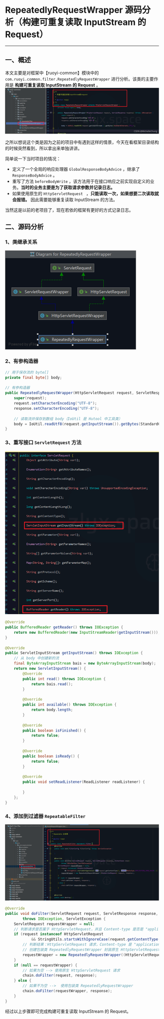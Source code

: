 # RepeatedlyRequestWrapper 源码分析（构建可重复读取 InputStream 的 Request）
- - -
## 一、概述
本文主要是对框架中【ruoyi-common】模块中的 `com.ruoyi.common.filter.RepeatedlyRequestWrapper` 进行分析。该类的主要作用是 **构建可重复读取 InputStream 的 Request** 。
![在这里插入图片描述](img01/305d09c8a1f64f51929b0be13e5e81c1.png)

之所以想说这个类是因为之前的项目中有遇到这样的情景，今天在看框架目录结构的时候突然看到，所以拿出来单独讲讲。

简单说一下当时项目的情况：
- 定义了一个全局的响应处理器 `GlobalResponseBodyAdvice` ，继承了 `ResponseBodyAdvice` 。
- 重写了方法 `beforeBodyWrite` ，该方法用于在接口响应之前实现自定义的业务。**当时的业务主要是为了获取请求参数并记录日志。**
- 如果使用原生的 `HttpServletRequest ` ，**只能读取一次，如果想要二次读取就会报错。** 因此需要能够重复读取 InputStream 的方法。

当然这是以前的老项目了，现在若依的框架有更好的方式记录日志。

## 二、源码分析
### 1、类继承关系
![在这里插入图片描述](img01/7f8c15b2e9904d648339549af9ceed97.png)
### 2、有参构造器

```java
// 用于保存流的 byte[]
private final byte[] body;

// 有参构造器
public RepeatedlyRequestWrapper(HttpServletRequest request, ServletResponse response) throws IOException {
    super(request);
    request.setCharacterEncoding("UTF-8");
    response.setCharacterEncoding("UTF-8");

	// 读取流并保存到数组 body（IoUtil 是 Hutool 中工具类）
    body = IoUtil.readUtf8(request.getInputStream()).getBytes(StandardCharsets.UTF_8);
}
```

### 3、重写接口 `ServletRequest` 方法
![在这里插入图片描述](img01/36260d565563464a8970c7e6e34d3822.png)

```java
@Override
public BufferedReader getReader() throws IOException {
    return new BufferedReader(new InputStreamReader(getInputStream()));
}

@Override
public ServletInputStream getInputStream() throws IOException {
	// 从 body 中创建新的流 
    final ByteArrayInputStream bais = new ByteArrayInputStream(body);
    return new ServletInputStream() {
        @Override
        public int read() throws IOException {
            return bais.read();
        }

        @Override
        public int available() throws IOException {
            return body.length;
        }

        @Override
        public boolean isFinished() {
            return false;
        }

        @Override
        public boolean isReady() {
            return false;
        }

        @Override
        public void setReadListener(ReadListener readListener) {

        }
    };
}
```
### 4、添加到过滤器 `RepeatableFilter`
![在这里插入图片描述](img01/d75522df86794ac2acd7263d8021a54b.png)

```java
@Override
public void doFilter(ServletRequest request, ServletResponse response, FilterChain chain)
        throws IOException, ServletException {
    ServletRequest requestWrapper = null;
    // 判断请求是否属于 HttpServletRequest，并且 Content-type 是否是 "application/json"
    if (request instanceof HttpServletRequest
            && StringUtils.startsWithIgnoreCase(request.getContentType(), MediaType.APPLICATION_JSON_VALUE)) {
        // 判断结果：HttpServletRequest 请求，Content-type 是 "application/json"
        // 创建包装类 RepeatedlyRequestWrapper 封装原生 HttpServletRequest 请求 
        requestWrapper = new RepeatedlyRequestWrapper((HttpServletRequest) request, response);
    }
    if (null == requestWrapper) {
    	// 如果为空 --> 使用原生 HttpServletRequest 请求 
        chain.doFilter(request, response);
    } else {
    	// 如果不为空 -->  使用包装类 RepeatedlyRequestWrapper
        chain.doFilter(requestWrapper, response);
    }
}
```

经过以上步骤即可完成构建可重复读取 InputStream 的 Request。